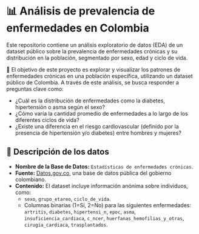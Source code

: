 #  📊 Análisis de prevalencia de enfermedades en Colombia
Este repositorio contiene un análisis exploratorio de datos (EDA) de un dataset público sobre la prevalencia de enfermedades crónicas y su distribución en la población, segmentado por sexo, edad y ciclo de vida.

🚀 El objetivo de este proyecto es explorar y visualizar los patrones de enfermedades crónicas en una población específica, utilizando un dataset público de Colombia. A través de este análisis, se busca responder a preguntas clave como:

* ¿Cuál es la distribución de enfermedades como la diabetes, hipertensión o asma según el sexo?
* ¿Cómo varía la cantidad promedio de enfermedades a lo largo de los diferentes ciclos de vida?
* ¿Existe una diferencia en el riesgo cardiovascular (definido por la presencia de hipertensión y/o diabetes) entre hombres y mujeres?

## 📂 Descripción de los datos

* **Nombre de la Base de Datos:** `Estadísticas de enfermedades crónicas`.
* **Fuente:** [Datos.gov.co](https://www.datos.gov.co/resource/4iz7-suhz.json), una base de datos pública del gobierno colombiano.
* **Contenido:** El dataset incluye información anónima sobre individuos, como:
    * `sexo`, `grupo_etareo`, `ciclo_de_vida`.
    * Columnas binarias (1=Sí, 2=No) para las siguientes enfermedades:
        `artritis`, `diabetes`, `hipertensi_n`, `epoc`, `asma`, `insuficiencia_cardiaca`, `c_ncer`, `huerfanas_hemofilias_y_otras`, `cirugia_cardiaca`, `trasplantados`.

  

